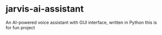 # jarvis-ai-assistant
An AI-powered voice assistant with GUI interface, written in Python 
this is for fun project
